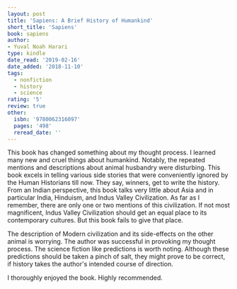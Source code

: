 ```yaml
---
layout: post
title: 'Sapiens: A Brief History of Humankind'
short_title: 'Sapiens'
book: sapiens
author:
- Yuval Noah Harari
type: kindle
date_read: '2019-02-16'
date_added: '2018-11-10'
tags:
  - nonfiction
  - history
  - science
rating: '5'
review: true
other:
  isbn: '9780062316097'
  pages: '498'
  reread_date: ''
---
```

This book has changed something about my thought process. I learned many new and cruel things about humankind. Notably, the repeated mentions and descriptions about animal husbandry were disturbing. This book excels in telling various side stories that were conveniently ignored by the Human Historians till now. They say, winners, get to write the history. From an Indian perspective, this book talks very little about Asia and in particular India, Hinduism, and Indus Valley Civilization. As far as I remember, there are only one or two mentions of this civilization. If not most magnificent, Indus Valley Civilization should get an equal place to its contemporary cultures. But this book fails to give that place.

The description of Modern civilization and its side-effects on the other animal is worrying. The author was successful in provoking my thought process. The science fiction like predictions is worth noting. Although these predictions should be taken a pinch of salt, they might prove to be correct, if history takes the author's intended course of direction.

I thoroughly enjoyed the book. Highly recommended.